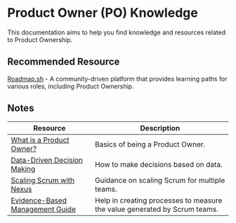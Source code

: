 # Product Owner (PO) Knowledge

This documentation aims to help you find knowledge and resources related to Product Ownership.

## Recommended Resource
[Roadmap.sh](https://roadmap.sh/) - A community-driven platform that provides learning paths for various roles, including Product Ownership.

## Notes

| Resource | Description |
| --- | --- |
| [What is a Product Owner?](https://www.simplilearn.com/what-is-a-product-owner-article) | Basics of being a Product Owner. |
| [Data-Driven Decision Making](https://www.simplilearn.com/how-data-driven-decision-making-enables-better-management-article) | How to make decisions based on data. |
| [Scaling Scrum with Nexus](https://www.scrum.org/resources/online-nexus-guide) | Guidance on scaling Scrum for multiple teams. |
| [Evidence-Based Management Guide](https://www.scrum.org/resources/evidence-based-management-guide) | Help in creating processes to measure the value generated by Scrum teams. |
